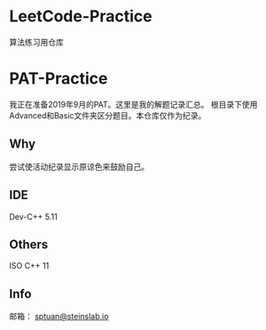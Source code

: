 # LeetCode-Practice
算法练习用仓库

# PAT-Practice
我正在准备2019年9月的PAT。这里是我的解题记录汇总。
根目录下使用Advanced和Basic文件夹区分题目。本仓库仅作为纪录。

## Why
尝试使活动纪录显示原谅色来鼓励自己。

## IDE
Dev-C++ 5.11

## Others
ISO C++ 11

## Info
邮箱： sptuan@steinslab.io
